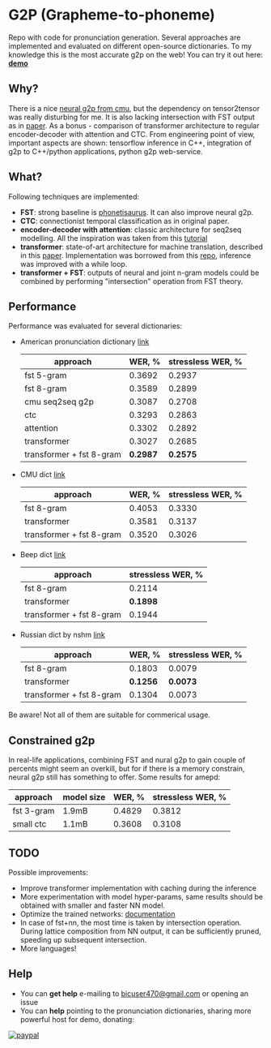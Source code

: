 # G2P (Grapheme-to-phoneme)

Repo with code for pronunciation generation. Several approaches are implemented and evaluated on different open-source dictionaries. To my knowledge this is the most accurate g2p on the web! You can try it out here: [__demo__](http://159.69.1.31/)

## Why?

There is a nice [neural g2p from cmu](https://github.com/cmusphinx/g2p-seq2seq), but the dependency on tensor2tensor was really disturbing for me. It is also lacking intersection with FST output as in [paper](https://static.googleusercontent.com/media/research.google.com/en//pubs/archive/43264.pdf). As a bonus - comparison of transformer architecture to regular encoder-decoder with attention and CTC. From engineering point of view, important aspects are shown: tensorflow inference in C++, integration of g2p to C++/python applications, python g2p web-service.

## What?

Following techniques are implemented:

* **FST**: strong baseline is [phonetisaurus](https://github.com/AdolfVonKleist/Phonetisaurus). It can also improve neural g2p.
* **CTC**: connectionist temporal classification as in original paper.
* **encoder-decoder with attention**: classic architecture for seq2seq modelling. All the inspiration was taken from this [tutorial](https://github.com/tensorflow/nmt)
* **transformer**: state-of-art architecture for machine translation, described in this [paper](https://arxiv.org/pdf/1706.03762.pdf). Implementation was borrowed from this [repo](https://github.com/Kyubyong/transformer), inference was improved with a while loop.
* **transformer + FST**: outputs of neural and joint n-gram models could be combined by performing "intersection" operation from FST theory. 

## Performance
Performance was evaluated for several dictionaries: 

* American pronunciation dictionary [link](https://github.com/rhdunn/amepd)
	
	approach                 | WER, %       | stressless WER, %
	-------------------------|--------------|-------------------
	fst 5-gram               | 0.3692       | 0.2937
	fst 8-gram               | 0.3589       | 0.2899
	cmu seq2seq g2p          | 0.3087       | 0.2708
	ctc                      | 0.3293       | 0.2863
	attention                | 0.3302       | 0.2892
	transformer              | 0.3027       | 0.2685
	transformer + fst 8-gram | __0.2987__   | __0.2575__
	
* CMU dict [link](https://github.com/cmusphinx/cmudict)

	approach                 | WER, %       | stressless WER, %
	-------------------------|--------------|-------------------
	fst 8-gram               | 0.4053       | 0.3330
	transformer              | 0.3581       | 0.3137
	transformer + fst 8-gram | 0.3520       | 0.3026

* Beep dict [link](http://svr-www.eng.cam.ac.uk/comp.speech/Section1/Lexical/beep.html)

	approach                 | stressless WER, %
	-------------------------|-------------------
	fst 8-gram               | 0.2114
	transformer              | __0.1898__
	transformer + fst 8-gram | 0.1944

* Russian dict by nshm [link](https://sourceforge.net/projects/cmusphinx/files/Acoustic%20and%20Language%20Models/Russian/)

	approach                 | WER, %       | stressless WER, %
	-------------------------|--------------|-------------------
	fst 8-gram               | 0.1803       | 0.0079
	transformer              | __0.1256__   | __0.0073__
	transformer + fst 8-gram | 0.1304       | 0.0073

Be aware! Not all of them are suitable for commerical usage.

## Constrained g2p
In real-life applications, combining FST and nural g2p to gain couple of percents might seem an overkill, but for if there is a memory constrain, neural g2p still has something to offer. Some results for amepd:

approach    | model size |  WER, %       | stressless WER, %
------------|------------|---------------|-------------------
fst 3-gram  | 1.9mB      | 0.4829        | 0.3812
small ctc   | 1.1mB      | 0.3608        | 0.3108

## TODO
Possible improvements:

* Improve transformer implementation with caching during the inference
* More experimentation with model hyper-params, same results should be obtained with smaller and faster NN model.
* Optimize the trained networks: [documentation](https://www.tensorflow.org/mobile/optimizing)
* In case of fst+nn, the most time is taken by intersection operation. During lattice composition from NN output, it can be sufficiently pruned, speeding up subsequent intersection.
* More languages!

## Help
* You can __get help__ e-mailing to <bicuser470@gmail.com> or opening an issue
* You can __help__ pointing to the pronunciation dictionaries, sharing more powerful host for demo, donating:

[![paypal](https://www.paypalobjects.com/en_US/i/btn/btn_donateCC_LG.gif)](https://www.paypal.com/cgi-bin/webscr?cmd=_s-xclick&hosted_button_id=MAJ6WMVD2PRXS)

